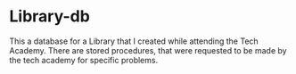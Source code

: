 # Library-db

This a database for a Library that I created while attending the Tech Academy. There are stored procedures, that were requested to be made by the tech academy for specific problems.
